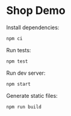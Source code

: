 # Shop Demo

Install dependencies:

```bash
npm ci
```

Run tests:

```bash
npm test
```

Run dev server:

```bash
npm start
```

Generate static files:

```bash
npm run build
```
